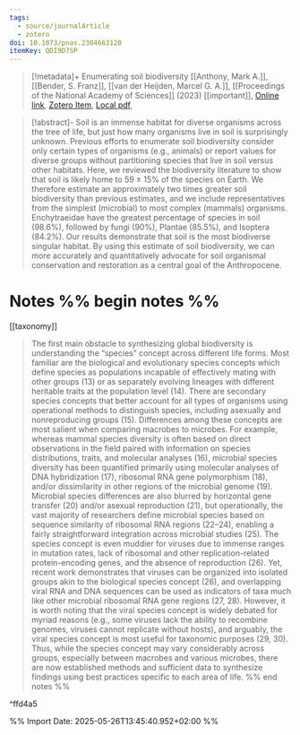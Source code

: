 ```yaml
---
tags:
  - source/journalArticle
  - zotero
doi: 10.1073/pnas.2304663120
itemKey: QDI9D7SP
---
```

>[!metadata]+
> Enumerating soil biodiversity
> [[Anthony, Mark A.]], [[Bender, S. Franz]], [[van der Heijden, Marcel G. A.]], 
> [[Proceedings of the National Academy of Sciences]] (2023)
> [[important]], 
> [Online link](https://www.pnas.org/doi/10.1073/pnas.2304663120), [Zotero Item](zotero://select/library/items/QDI9D7SP), [Local pdf](file://C:/Users/aburg/Documents/references/zotero/storage/XHXDIVK2/Anthony2023_Enumeratingsoil.pdf), 

>[!abstract]-
>Soil is an immense habitat for diverse organisms across the tree of life, but just how many organisms live in soil is surprisingly unknown. Previous efforts to enumerate soil biodiversity consider only certain types of organisms (e.g., animals) or report values for diverse groups without partitioning species that live in soil versus other habitats. Here, we reviewed the biodiversity literature to show that soil is likely home to 59 ± 15% of the species on Earth. We therefore estimate an approximately two times greater soil biodiversity than previous estimates, and we include representatives from the simplest (microbial) to most complex (mammals) organisms. Enchytraeidae have the greatest percentage of species in soil (98.6%), followed by fungi (90%), Plantae (85.5%), and Isoptera (84.2%). Our results demonstrate that soil is the most biodiverse singular habitat. By using this estimate of soil biodiversity, we can more accurately and quantitatively advocate for soil organismal conservation and restoration as a central goal of the Anthropocene.

# Notes %% begin notes %%
[[taxonomy]]
> The first main obstacle to synthesizing global biodiversity is understanding the “species” concept across different life forms. Most familiar are the biological and evolutionary species concepts which define species as populations incapable of effectively mating with other groups (13) or as separately evolving lineages with different heritable traits at the population level (14). There are secondary species concepts that better account for all types of organisms using operational methods to distinguish species, including asexually and nonreproducing groups (15). Differences among these concepts are most salient when comparing macrobes to microbes. For example, whereas mammal species diversity is often based on direct observations in the field paired with information on species distributions, traits, and molecular analyses (16), microbial species diversity has been quantified primarily using molecular analyses of DNA hybridization (17), ribosomal RNA gene polymorphism (18), and/or dissimilarity in other regions of the microbial genome (19). Microbial species differences are also blurred by horizontal gene transfer (20) and/or asexual reproduction (21), but operationally, the vast majority of researchers define microbial species based on sequence similarity of ribosomal RNA regions (22–24), enabling a fairly straightforward integration across microbial studies (25). The species concept is even muddier for viruses due to immense ranges in mutation rates, lack of ribosomal and other replication-related protein-encoding genes, and the absence of reproduction (26). Yet, recent work demonstrates that viruses can be organized into isolated groups akin to the biological species concept (26), and overlapping viral RNA and DNA sequences can be used as indicators of taxa much like other microbial ribosomal RNA gene regions (27, 28). However, it is worth noting that the viral species concept is widely debated for myriad reasons (e.g., some viruses lack the ability to recombine genomes, viruses cannot replicate without hosts), and arguably, the viral species concept is most useful for taxonomic purposes (29, 30). Thus, while the species concept may vary considerably across groups, especially between macrobes and various microbes, there are now established methods and sufficient data to synthesize findings using best practices specific to each area of life.
%% end notes %%

^ffd4a5




%% Import Date: 2025-05-26T13:45:40.952+02:00 %%
